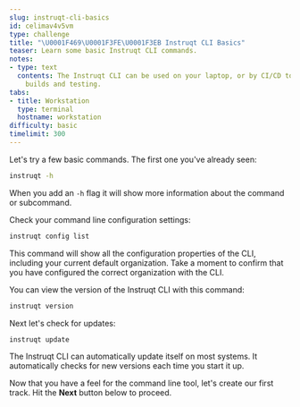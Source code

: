 ```yaml
---
slug: instruqt-cli-basics
id: celimav4v5vm
type: challenge
title: "\U0001F469\U0001F3FE‍\U0001F3EB Instruqt CLI Basics"
teaser: Learn some basic Instruqt CLI commands.
notes:
- type: text
  contents: The Instruqt CLI can be used on your laptop, or by CI/CD tools for automated
    builds and testing.
tabs:
- title: Workstation
  type: terminal
  hostname: workstation
difficulty: basic
timelimit: 300
---
```

<style type="text/css" rel="stylesheet">
hr.cyan { background-color: cyan; color: cyan; height: 2px; margin-bottom: -10px; }
h2.cyan { color: cyan; }
</style>Let's try a few basic commands. The first one you've already seen:

```bash
instruqt -h
```

When you add an `-h` flag it will show more information about the command or subcommand.

Check your command line configuration settings:

```bash
instruqt config list
```

This command will show all the configuration properties of the CLI, including your current default organization. Take a moment to confirm that you have configured the correct organization with the CLI.

You can view the version of the Instruqt CLI with this command:

```bash
instruqt version
```

Next let's check for updates:

```bash
instruqt update
```

The Instruqt CLI can automatically update itself on most systems. It automatically checks for new versions each time you start it up.

Now that you have a feel for the command line tool, let's create our first track. Hit the **Next** button below to proceed.
